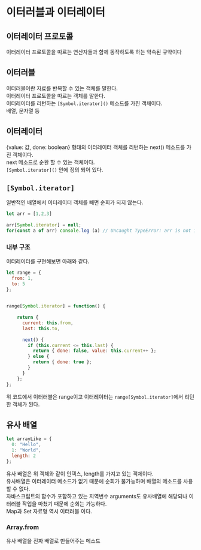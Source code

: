 # 이터러블과 이터레이터

## 이터레이터 프로토콜
이터레이터 프로토콜을 따르는 연산자들과 함께 동작하도록 하는 약속된 규약이다<br>


## 이터러블
이터러블이란 자료를 반복할 수 있는 객체를 말한다.<br>
이터레이터 프로토콜을 따르는 객체를 말한다.<br>
이터레이터를 리턴하는 `[Symbol.iterator]()` 메소드를 가진 객체이다.<br>
배열, 문자열 등

## 이터레이터
{value: 값, done: boolean} 형태의 이터레이터 객체를 리턴하는 next() 메소드를 가진 객체이다.<br>
next 메소드로 순환 할 수 있는 객체이다.<br>
`[Symbol.iterator]()` 안에 정의 되어 있다.

## `[Symbol.iterator]`

일반적인 배열에서 이터레이터 객체를 빼면 순회가 되지 않는다.

```js
let arr = [1,2,3] 
 
arr[Symbol.iterator] = null;
for(const a of arr) console.log (a) // Uncaught TypeError: arr is not iterable
```

### 내부 구조

이터레이터를 구현해보면 아래와 같다.

```js
let range = { 
  from: 1,
  to: 5
};
 
 
range[Symbol.iterator] = function() { 
 
    return { 
      current: this.from,
      last: this.to,
 
      next() { 
        if (this.current <= this.last) {
          return { done: false, value: this.current++ }; 
        } else {
          return { done: true };
        }
      }
    };
};
```

위 코드에서 이터러블은 range이고 이터레이터는 `range[Symbol.iterator]`에서 리턴한 객체가 된다.<br>

## 유사 배열

```js
let arrayLike = { 
  0: "Hello",
  1: "World",
  length: 2
};
```
유사 배열은 위 객체와 같이 인덱스, length를 가지고 있는 객체이다.<br>
유사배열은 이터레이터 메소드가 없기 때문에 순회가 불가능하며 배열의 메소드를 사용할 수 없다.<br>
자바스크립트의 함수가 포함하고 있는 지역변수 arguments도 유사배열에 해당되나 이터러블 작업을 마쳤기 때문에 순회는 가능하다.<br>
Map과 Set 자료형 역시 이터러블 이다.

### Array.from
유사 배열을 진짜 배열로 만들어주는 메소드